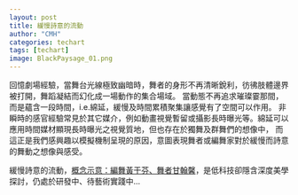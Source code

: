 ```yaml
---
layout: post
title: 緩慢詩意的流動
author: "CMH"
categories: techart
tags: [techart]
image: BlackPaysage_01.png
---
```


回憶劇場經驗，當舞台光線極致幽暗時，舞者的身形不再清晰銳利，彷彿肢體邊界被打開，舞蹈凝結而幻化成一場動作的集合場域。
當動態不再追求璀璨霎那間，而是蘊含一段時間，i.e.綿延，緩慢及時間累積聚集讓感覺有了空間可以作用。
非瞬時的感官經驗常見於其它媒介，例如動畫視覺暫留或攝影長時曝光等。綿延可以應用時間媒材顯現長時曝光之視覺質地，但也存在於獨舞及群舞們的想像中，
而這正是我們感興趣以模擬機制呈現的原因，意圖表現舞者或編舞家對於緩慢而詩意的舞動之想像與感受。

緩慢詩意的流動，[概念示意：編舞黃于芬、舞者甘翰馨](https://drive.google.com/file/d/1bVG8hEf8TCsfuJ5MJF7qqfOSoZ8vIQVN/view)，是低科技卻隱含深度美學探討，仍處於研發中、待藝術實踐中...
